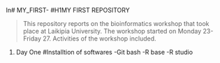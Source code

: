 In# MY_FIRST-
#H1MY FIRST REPOSITORY
>This repository reports on the bioinformatics workshop that took place at Laikipia University.
The workshop started on Monday 23- Friday 27.
Activities of the workshop included.
1. Day One
#Installtion of softwares
 -Git bash
 -R base
 -R studio

